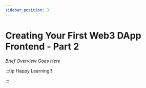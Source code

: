 ```yaml
---
sidebar_position: 3
---
```


# Creating Your First Web3 DApp Frontend - Part 2

_Brief Overview Goes Here_

:::tip Happy Learning!!

<QuestButton text="Go To Quest" />

:::
